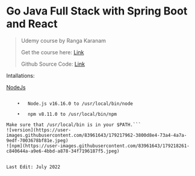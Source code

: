 # Go Java Full Stack with Spring Boot and React

> Udemy course by Ranga Karanam
>
> Get the course here: [Link](https://www.udemy.com/course/full-stack-application-with-spring-boot-and-react/)
> 
> Github Source Code: [Link](https://github.com/in28minutes/full-stack-with-react-and-spring-boot) 


Intallations: 

[NodeJs](https://nodejs.org/en/download/) 
``` This package has installed:

	•	Node.js v16.16.0 to /usr/local/bin/node

	•	npm v8.11.0 to /usr/local/bin/npm

Make sure that /usr/local/bin is in your $PATH.```
![version](https://user-images.githubusercontent.com/83961643/179217962-3800d8e4-73a4-4a7a-9edf-7003678bf81e.jpeg)
![npm](https://user-images.githubusercontent.com/83961643/179218261-c840644a-a9e6-4bbd-a878-34f7196187f5.jpeg)


Last Edit: July 2022
